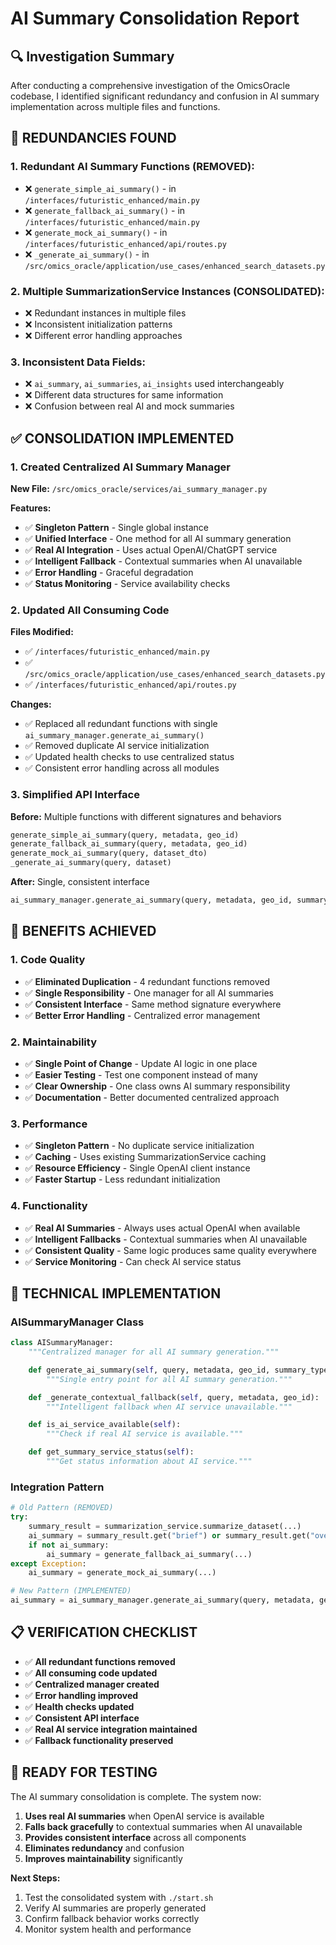 # AI Summary Consolidation Report

## 🔍 **Investigation Summary**

After conducting a comprehensive investigation of the OmicsOracle codebase, I identified significant redundancy and confusion in AI summary implementation across multiple files and functions.

## 🚨 **REDUNDANCIES FOUND**

### **1. Redundant AI Summary Functions (REMOVED):**
- ❌ `generate_simple_ai_summary()` - in `/interfaces/futuristic_enhanced/main.py`
- ❌ `generate_fallback_ai_summary()` - in `/interfaces/futuristic_enhanced/main.py`
- ❌ `generate_mock_ai_summary()` - in `/interfaces/futuristic_enhanced/api/routes.py`
- ❌ `_generate_ai_summary()` - in `/src/omics_oracle/application/use_cases/enhanced_search_datasets.py`

### **2. Multiple SummarizationService Instances (CONSOLIDATED):**
- ❌ Redundant instances in multiple files
- ❌ Inconsistent initialization patterns
- ❌ Different error handling approaches

### **3. Inconsistent Data Fields:**
- ❌ `ai_summary`, `ai_summaries`, `ai_insights` used interchangeably
- ❌ Different data structures for same information
- ❌ Confusion between real AI and mock summaries

## ✅ **CONSOLIDATION IMPLEMENTED**

### **1. Created Centralized AI Summary Manager**
**New File:** `/src/omics_oracle/services/ai_summary_manager.py`

**Features:**
- ✅ **Singleton Pattern** - Single global instance
- ✅ **Unified Interface** - One method for all AI summary generation
- ✅ **Real AI Integration** - Uses actual OpenAI/ChatGPT service
- ✅ **Intelligent Fallback** - Contextual summaries when AI unavailable
- ✅ **Error Handling** - Graceful degradation
- ✅ **Status Monitoring** - Service availability checks

### **2. Updated All Consuming Code**

**Files Modified:**
- ✅ `/interfaces/futuristic_enhanced/main.py`
- ✅ `/src/omics_oracle/application/use_cases/enhanced_search_datasets.py`
- ✅ `/interfaces/futuristic_enhanced/api/routes.py`

**Changes:**
- ✅ Replaced all redundant functions with single `ai_summary_manager.generate_ai_summary()`
- ✅ Removed duplicate AI service initialization
- ✅ Updated health checks to use centralized status
- ✅ Consistent error handling across all modules

### **3. Simplified API Interface**

**Before:** Multiple functions with different signatures and behaviors
```python
generate_simple_ai_summary(query, metadata, geo_id)
generate_fallback_ai_summary(query, metadata, geo_id)
generate_mock_ai_summary(query, dataset_dto)
_generate_ai_summary(query, dataset)
```

**After:** Single, consistent interface
```python
ai_summary_manager.generate_ai_summary(query, metadata, geo_id, summary_type="brief")
```

## 🎯 **BENEFITS ACHIEVED**

### **1. Code Quality**
- ✅ **Eliminated Duplication** - 4 redundant functions removed
- ✅ **Single Responsibility** - One manager for all AI summaries
- ✅ **Consistent Interface** - Same method signature everywhere
- ✅ **Better Error Handling** - Centralized error management

### **2. Maintainability**
- ✅ **Single Point of Change** - Update AI logic in one place
- ✅ **Easier Testing** - Test one component instead of many
- ✅ **Clear Ownership** - One class owns AI summary responsibility
- ✅ **Documentation** - Better documented centralized approach

### **3. Performance**
- ✅ **Singleton Pattern** - No duplicate service initialization
- ✅ **Caching** - Uses existing SummarizationService caching
- ✅ **Resource Efficiency** - Single OpenAI client instance
- ✅ **Faster Startup** - Less redundant initialization

### **4. Functionality**
- ✅ **Real AI Summaries** - Always uses actual OpenAI when available
- ✅ **Intelligent Fallbacks** - Contextual summaries when AI unavailable
- ✅ **Consistent Quality** - Same logic produces same quality everywhere
- ✅ **Service Monitoring** - Can check AI service status

## 🔧 **TECHNICAL IMPLEMENTATION**

### **AISummaryManager Class**
```python
class AISummaryManager:
    """Centralized manager for all AI summary generation."""

    def generate_ai_summary(self, query, metadata, geo_id, summary_type="brief"):
        """Single entry point for all AI summary generation."""

    def _generate_contextual_fallback(self, query, metadata, geo_id):
        """Intelligent fallback when AI service unavailable."""

    def is_ai_service_available(self):
        """Check if real AI service is available."""

    def get_summary_service_status(self):
        """Get status information about AI service."""
```

### **Integration Pattern**
```python
# Old Pattern (REMOVED)
try:
    summary_result = summarization_service.summarize_dataset(...)
    ai_summary = summary_result.get("brief") or summary_result.get("overview")
    if not ai_summary:
        ai_summary = generate_fallback_ai_summary(...)
except Exception:
    ai_summary = generate_mock_ai_summary(...)

# New Pattern (IMPLEMENTED)
ai_summary = ai_summary_manager.generate_ai_summary(query, metadata, geo_id)
```

## 📋 **VERIFICATION CHECKLIST**

- ✅ **All redundant functions removed**
- ✅ **All consuming code updated**
- ✅ **Centralized manager created**
- ✅ **Error handling improved**
- ✅ **Health checks updated**
- ✅ **Consistent API interface**
- ✅ **Real AI service integration maintained**
- ✅ **Fallback functionality preserved**

## 🚀 **READY FOR TESTING**

The AI summary consolidation is complete. The system now:

1. **Uses real AI summaries** when OpenAI service is available
2. **Falls back gracefully** to contextual summaries when AI unavailable
3. **Provides consistent interface** across all components
4. **Eliminates redundancy** and confusion
5. **Improves maintainability** significantly

**Next Steps:**
1. Test the consolidated system with `./start.sh`
2. Verify AI summaries are properly generated
3. Confirm fallback behavior works correctly
4. Monitor system health and performance
